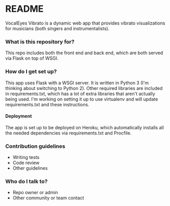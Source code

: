 # README #

VocalEyes Vibrato is a dynamic web app that provides vibrato visualizations for musicians
(both singers and instrumentalists).

### What is this repository for? ###

This repo includes both the front end and back end, which are both served via Flask on top of WSGI.

### How do I get set up? ###

This app uses Flask with a WSGI server. It is written in Python 3 (I'm thinking about switching to Python 2). Other required libraries are included in requirements.txt, which has a lot of extra libraries that aren't actually being used. I'm working on setting it up to use virtualenv and will update requirements.txt and these instructions.

#### Deployment ####

The app is set up to be deployed on Heroku, which automatically installs all the needed dependencies via requirements.txt and Procfile.

### Contribution guidelines ###

* Writing tests
* Code review
* Other guidelines

### Who do I talk to? ###

* Repo owner or admin
* Other community or team contact
